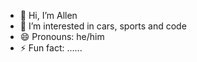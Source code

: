 - 👋 Hi, I’m Allen
- 👀 I’m interested in cars, sports and code
- 😄 Pronouns: he/him
- ⚡ Fun fact: ......

<!---
allenjanney/allenjanney is a ✨ special ✨ repository because its `README.md` (this file) appears on your GitHub profile.
You can click the Preview link to take a look at your changes.
--->
